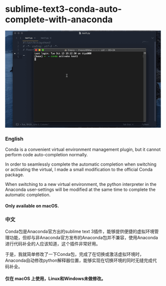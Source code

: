 # sublime-text3-conda-auto-complete-with-anaconda

![conda.git](https://github.com/thep0y/sublime-text-3-conda-auto-complete-with-anaconda/raw/main/images/conda.gif)

### English
Conda is a convenient virtual environment management plugin, but it cannot perform code auto-completion normally. 

In order to seamlessly complete the automatic completion when switching or activating the virtual, I made a small modification to the official Conda package. 

When switching to a new virtual environment, the python interpreter in the Anaconda user-settings will be modified at the same time to complete the automatic completion.

#### Only available on macOS.

### 中文
Conda包是Anaconda官方出的sublime text 3插件，能够提供便捷的虚拟环境管理功能，但却与非Anaconda官方发布的Anaconda包并不兼容，使用Anaconda进行代码补全的人应该知道，这个插件非常好用。

于是，我就简单修改了一下Conda包，完成了在切换或激活虚拟环境时，Anaconda自动修改python解释器位置，能够实现在切换环境的同时无缝完成代码补全。

#### 仅在 macOS 上使用，Linux和Windows未做修改。

